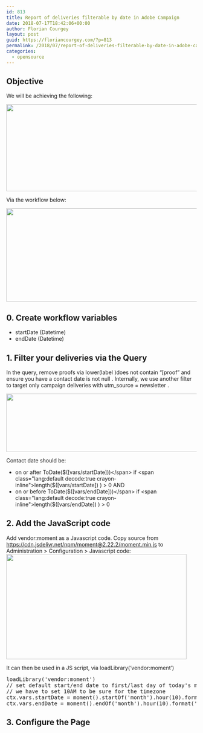 ```yaml
---
id: 813
title: Report of deliveries filterable by date in Adobe Campaign
date: 2018-07-17T18:42:06+00:00
author: Florian Courgey
layout: post
guid: https://floriancourgey.com/?p=813
permalink: /2018/07/report-of-deliveries-filterable-by-date-in-adobe-campaign/
categories:
  - opensource
---
```

## Objective

We will be achieving the following:

<img class="aligncenter size-full wp-image-815" src="https://i1.wp.com/floriancourgey.com/wp-content/uploads/2018/07/Preview-of-Deliveries-by-date-Report.jpg?resize=525%2C230&#038;ssl=1" alt="" width="525" height="230" srcset="https://i1.wp.com/floriancourgey.com/wp-content/uploads/2018/07/Preview-of-Deliveries-by-date-Report.jpg?w=1367&ssl=1 1367w, https://i1.wp.com/floriancourgey.com/wp-content/uploads/2018/07/Preview-of-Deliveries-by-date-Report.jpg?resize=300%2C131&ssl=1 300w, https://i1.wp.com/floriancourgey.com/wp-content/uploads/2018/07/Preview-of-Deliveries-by-date-Report.jpg?resize=768%2C336&ssl=1 768w, https://i1.wp.com/floriancourgey.com/wp-content/uploads/2018/07/Preview-of-Deliveries-by-date-Report.jpg?resize=1024%2C448&ssl=1 1024w" sizes="(max-width: 767px) 89vw, (max-width: 1000px) 54vw, (max-width: 1071px) 543px, 580px" data-recalc-dims="1" />

Via the workflow below:

<img class="aligncenter size-full wp-image-814" src="https://i2.wp.com/floriancourgey.com/wp-content/uploads/2018/07/Deliveries-by-date-Workflow.jpg?resize=525%2C247&#038;ssl=1" alt="" width="525" height="247" srcset="https://i2.wp.com/floriancourgey.com/wp-content/uploads/2018/07/Deliveries-by-date-Workflow.jpg?w=700&ssl=1 700w, https://i2.wp.com/floriancourgey.com/wp-content/uploads/2018/07/Deliveries-by-date-Workflow.jpg?resize=300%2C141&ssl=1 300w" sizes="(max-width: 525px) 100vw, 525px" data-recalc-dims="1" />

## 0. Create workflow variables

  * startDate (Datetime)
  * endDate (Datetime)

## 1. Filter your deliveries via the Query

In the query, remove proofs via <span class="lang:default decode:true crayon-inline ">lower(label )does not contain &#8220;[proof&#8221;</span>  and ensure you have a <span class="lang:default decode:true crayon-inline ">contact date is not null</span> . Internally, we use another filter to target only campaign deliveries with <span class="lang:default decode:true crayon-inline ">utm_source = newsletter</span> .

<img class="aligncenter size-full wp-image-822" src="https://i0.wp.com/floriancourgey.com/wp-content/uploads/2018/07/Query-filter-for-deliveries.jpg?resize=525%2C154&#038;ssl=1" alt="" width="525" height="154" srcset="https://i0.wp.com/floriancourgey.com/wp-content/uploads/2018/07/Query-filter-for-deliveries.jpg?w=1061&ssl=1 1061w, https://i0.wp.com/floriancourgey.com/wp-content/uploads/2018/07/Query-filter-for-deliveries.jpg?resize=300%2C88&ssl=1 300w, https://i0.wp.com/floriancourgey.com/wp-content/uploads/2018/07/Query-filter-for-deliveries.jpg?resize=768%2C225&ssl=1 768w, https://i0.wp.com/floriancourgey.com/wp-content/uploads/2018/07/Query-filter-for-deliveries.jpg?resize=1024%2C300&ssl=1 1024w" sizes="(max-width: 767px) 89vw, (max-width: 1000px) 54vw, (max-width: 1071px) 543px, 580px" data-recalc-dims="1" />

Contact date should be:

  *  <span class="lang:default decode:true crayon-inline">on or after</span>  <span class="lang:default decode:true crayon-inline ">ToDate($([vars/startDate]))</span>  if <span class="lang:default decode:true crayon-inline">length($([vars/startDate]) ) > 0</span>  AND
  *  <span class="lang:default decode:true crayon-inline">on or before</span> <span class="lang:default decode:true crayon-inline ">ToDate($([vars/endDate]))</span>  if <span class="lang:default decode:true crayon-inline">length($([vars/endDate]) ) > 0</span>

## 2. Add the JavaScript code

Add <span class="lang:default decode:true crayon-inline ">vendor:moment</span>  as a Javascript code. Copy source from <https://cdn.jsdelivr.net/npm/moment@2.22.2/moment.min.js> to <span class="lang:default decode:true crayon-inline">Administration > Configuration > Javascript code</span>:<img class="aligncenter size-full wp-image-818" src="https://i1.wp.com/floriancourgey.com/wp-content/uploads/2018/07/moment.min_.js-as-a-Javascript-code.jpg?resize=477%2C278&#038;ssl=1" alt="" width="477" height="278" srcset="https://i1.wp.com/floriancourgey.com/wp-content/uploads/2018/07/moment.min_.js-as-a-Javascript-code.jpg?w=477&ssl=1 477w, https://i1.wp.com/floriancourgey.com/wp-content/uploads/2018/07/moment.min_.js-as-a-Javascript-code.jpg?resize=300%2C175&ssl=1 300w" sizes="(max-width: 477px) 100vw, 477px" data-recalc-dims="1" />

It can then be used in a JS script, via <span class="lang:default decode:true crayon-inline">loadLibrary(&#8216;vendor:moment&#8217;)</span>

<pre class="lang:js decode:true" title="Set default date">loadLibrary('vendor:moment')
// set default start/end date to first/last day of today's month
// we have to set 10AM to be sure for the timezone
ctx.vars.startDate = moment().startOf('month').hour(10).format('YYYY-MM-DD HH:mm:ss');
ctx.vars.endDate = moment().endOf('month').hour(10).format('YYYY-MM-DD HH:mm:ss');</pre>

## 3. Configure the Page

&nbsp;